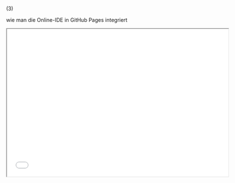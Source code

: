 (3)

wie man die Online-IDE in GitHub Pages integriert

<iframe src="Template.html" style="width:600px; height:400px"></iframe>
